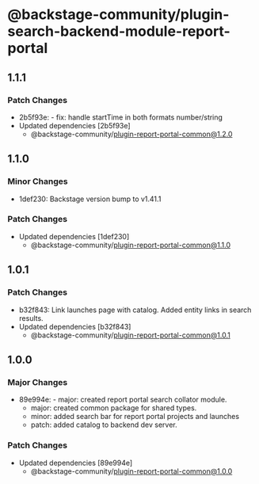 # @backstage-community/plugin-search-backend-module-report-portal

## 1.1.1

### Patch Changes

- 2b5f93e: - fix: handle startTime in both formats number/string
- Updated dependencies [2b5f93e]
  - @backstage-community/plugin-report-portal-common@1.2.0

## 1.1.0

### Minor Changes

- 1def230: Backstage version bump to v1.41.1

### Patch Changes

- Updated dependencies [1def230]
  - @backstage-community/plugin-report-portal-common@1.1.0

## 1.0.1

### Patch Changes

- b32f843: Link launches page with catalog.
  Added entity links in search results.
- Updated dependencies [b32f843]
  - @backstage-community/plugin-report-portal-common@1.0.1

## 1.0.0

### Major Changes

- 89e994e: - major: created report portal search collator module.
  - major: created common package for shared types.
  - minor: added search bar for report portal projects and launches
  - patch: added catalog to backend dev server.

### Patch Changes

- Updated dependencies [89e994e]
  - @backstage-community/plugin-report-portal-common@1.0.0
